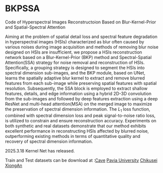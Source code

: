# BKPSSA
Code of Hyperspectral Images Reconstructoion Based on Blur-Kernel-Prior and Spatial-Spectral Attention

Aiming at the problem of spatial detail loss and spectral feature degradation in hyperspectral images (HSIs) characterized as blur often caused by various noises during image acquisition and methods of removing blur noise designed on HSIs are insufficient, we propose a HSIs reconstruction network based on a Blur-Kernel-Prior (BKP) method and Spectral-Spatial Attention(SSA) strategy for noise removal and reconstruction of HSIs. Specifically, a grouping strategy is designed to segment the HSIs into spectral dimension sub-images, and the BKP module, based on UNet, learns the spatially adaptive blur kernel to extract and remove blurred features from each sub-image while preserving spatial features with spatial resolution. Subsequently, the SSA block is employed to extract shallow features, details, and edge information using a hybrid 2D-3D convolution from the sub-images and followed by deep features extraction using a deep ResNet and multi-head attention(MSA) on the merged image to maximize the preservation of spectral dimension information. The $L_1$ loss function, combined with spectral dimension loss and peak signal-to-noise ratio loss, is utilized to constrain and ensure reconstruction accuracy. Experiments on both synthetic and real datasets demonstrate that our method exhibits excellent performance in reconstructing HSIs affected by blurred noise, outperforming existing methods in terms of quantitative quality and recovery of spectral dimension information.

2025.3.18 Kernel Net has released.

Train and Test datasets can be download at :[Cave](https://cave.cs.columbia.edu/repository/Multispectral)
[Pavia University](https://www.ehu.eus/ccwintco/index.php/Hyperspectral_Remote_Sensing_Scenes#Pavia_Centre_and_University)
[Chikusei](https://paperswithcode.com/dataset/chikusei-dataset)
[XiongAn](http://www.hrs-cas.com/a/share/shujuchanpin/2019/0501/1049.html)
